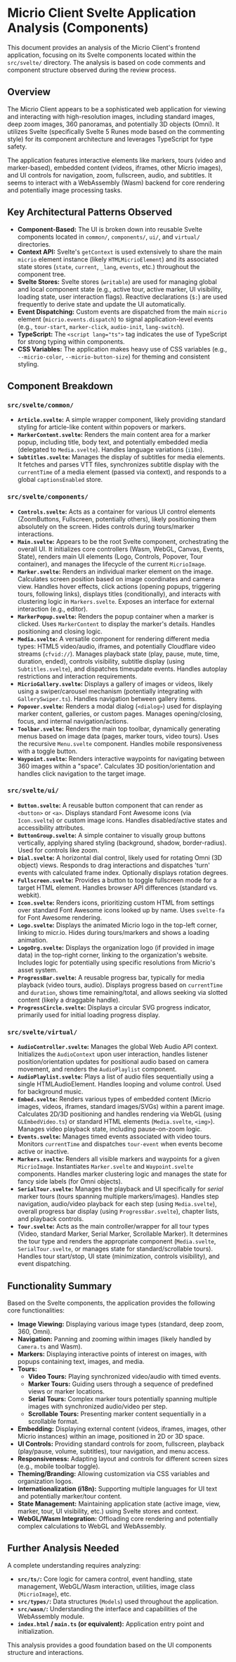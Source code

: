 # Micrio Client Svelte Application Analysis (Components)

This document provides an analysis of the Micrio Client's frontend application, focusing on its Svelte components located within the `src/svelte/` directory. The analysis is based on code comments and component structure observed during the review process.

## Overview

The Micrio Client appears to be a sophisticated web application for viewing and interacting with high-resolution images, including standard images, deep zoom images, 360 panoramas, and potentially 3D objects (Omni). It utilizes Svelte (specifically Svelte 5 Runes mode based on the commenting style) for its component architecture and leverages TypeScript for type safety.

The application features interactive elements like markers, tours (video and marker-based), embedded content (videos, iframes, other Micrio images), and UI controls for navigation, zoom, fullscreen, audio, and subtitles. It seems to interact with a WebAssembly (Wasm) backend for core rendering and potentially image processing tasks.

## Key Architectural Patterns Observed

*   **Component-Based:** The UI is broken down into reusable Svelte components located in `common/`, `components/`, `ui/`, and `virtual/` directories.
*   **Context API:** Svelte's `getContext` is used extensively to share the main `micrio` element instance (likely `HTMLMicrioElement`) and its associated state stores (`state`, `current`, `_lang`, `events`, etc.) throughout the component tree.
*   **Svelte Stores:** Svelte stores (`writable`) are used for managing global and local component state (e.g., active tour, active marker, UI visibility, loading state, user interaction flags). Reactive declarations (`$:`) are used frequently to derive state and update the UI automatically.
*   **Event Dispatching:** Custom events are dispatched from the main `micrio` element (`micrio.events.dispatch`) to signal application-level events (e.g., `tour-start`, `marker-click`, `audio-init`, `lang-switch`).
*   **TypeScript:** The `<script lang="ts">` tag indicates the use of TypeScript for strong typing within components.
*   **CSS Variables:** The application makes heavy use of CSS variables (e.g., `--micrio-color`, `--micrio-button-size`) for theming and consistent styling.

## Component Breakdown

### `src/svelte/common/`

*   **`Article.svelte`:** A simple wrapper component, likely providing standard styling for article-like content within popovers or markers.
*   **`MarkerContent.svelte`:** Renders the main content area for a marker popup, including title, body text, and potentially embedded media (delegated to `Media.svelte`). Handles language variations (`i18n`).
*   **`Subtitles.svelte`:** Manages the display of subtitles for media elements. It fetches and parses VTT files, synchronizes subtitle display with the `currentTime` of a media element (passed via context), and responds to a global `captionsEnabled` store.

### `src/svelte/components/`

*   **`Controls.svelte`:** Acts as a container for various UI control elements (ZoomButtons, Fullscreen, potentially others), likely positioning them absolutely on the screen. Hides controls during tours/marker interactions.
*   **`Main.svelte`:** Appears to be the root Svelte component, orchestrating the overall UI. It initializes core controllers (Wasm, WebGL, Canvas, Events, State), renders main UI elements (Logo, Controls, Popover, Tour container), and manages the lifecycle of the current `MicrioImage`.
*   **`Marker.svelte`:** Renders an individual marker element on the image. Calculates screen position based on image coordinates and camera view. Handles hover effects, click actions (opening popups, triggering tours, following links), displays titles (conditionally), and interacts with clustering logic in `Markers.svelte`. Exposes an interface for external interaction (e.g., editor).
*   **`MarkerPopup.svelte`:** Renders the popup container when a marker is clicked. Uses `MarkerContent` to display the marker's details. Handles positioning and closing logic.
*   **`Media.svelte`:** A versatile component for rendering different media types: HTML5 video/audio, iframes, and potentially Cloudflare video streams (`cfvid://`). Manages playback state (play, pause, mute, time, duration, ended), controls visibility, subtitle display (using `Subtitles.svelte`), and dispatches timeupdate events. Handles autoplay restrictions and interaction requirements.
*   **`MicrioGallery.svelte`:** Displays a gallery of images or videos, likely using a swiper/carousel mechanism (potentially integrating with `GallerySwiper.ts`). Handles navigation between gallery items.
*   **`Popover.svelte`:** Renders a modal dialog (`<dialog>`) used for displaying marker content, galleries, or custom pages. Manages opening/closing, focus, and internal navigation/actions.
*   **`Toolbar.svelte`:** Renders the main top toolbar, dynamically generating menus based on image data (pages, marker tours, video tours). Uses the recursive `Menu.svelte` component. Handles mobile responsiveness with a toggle button.
*   **`Waypoint.svelte`:** Renders interactive waypoints for navigating between 360 images within a "space". Calculates 3D position/orientation and handles click navigation to the target image.

### `src/svelte/ui/`

*   **`Button.svelte`:** A reusable button component that can render as `<button>` or `<a>`. Displays standard Font Awesome icons (via `Icon.svelte`) or custom image icons. Handles disabled/active states and accessibility attributes.
*   **`ButtonGroup.svelte`:** A simple container to visually group buttons vertically, applying shared styling (background, shadow, border-radius). Used for controls like zoom.
*   **`Dial.svelte`:** A horizontal dial control, likely used for rotating Omni (3D object) views. Responds to drag interactions and dispatches 'turn' events with calculated frame index. Optionally displays rotation degrees.
*   **`Fullscreen.svelte`:** Provides a button to toggle fullscreen mode for a target HTML element. Handles browser API differences (standard vs. webkit).
*   **`Icon.svelte`:** Renders icons, prioritizing custom HTML from settings over standard Font Awesome icons looked up by name. Uses `svelte-fa` for Font Awesome rendering.
*   **`Logo.svelte`:** Displays the animated Micrio logo in the top-left corner, linking to micr.io. Hides during tours/markers and shows a loading animation.
*   **`LogoOrg.svelte`:** Displays the organization logo (if provided in image data) in the top-right corner, linking to the organization's website. Includes logic for potentially using specific resolutions from Micrio's asset system.
*   **`ProgressBar.svelte`:** A reusable progress bar, typically for media playback (video tours, audio). Displays progress based on `currentTime` and `duration`, shows time remaining/total, and allows seeking via slotted content (likely a draggable handle).
*   **`ProgressCircle.svelte`:** Displays a circular SVG progress indicator, primarily used for initial loading progress display.

### `src/svelte/virtual/`

*   **`AudioController.svelte`:** Manages the global Web Audio API context. Initializes the `AudioContext` upon user interaction, handles listener position/orientation updates for positional audio based on camera movement, and renders the `AudioPlaylist` component.
*   **`AudioPlaylist.svelte`:** Plays a list of audio files sequentially using a single HTMLAudioElement. Handles looping and volume control. Used for background music.
*   **`Embed.svelte`:** Renders various types of embedded content (Micrio images, videos, iframes, standard images/SVGs) within a parent image. Calculates 2D/3D positioning and handles rendering via WebGL (using `GLEmbedVideo.ts`) or standard HTML elements (`Media.svelte`, `<img>`). Manages video playback state, including pause-on-zoom logic.
*   **`Events.svelte`:** Manages timed events associated with video tours. Monitors `currentTime` and dispatches `tour-event` when events become active or inactive.
*   **`Markers.svelte`:** Renders all visible markers and waypoints for a given `MicrioImage`. Instantiates `Marker.svelte` and `Waypoint.svelte` components. Handles marker clustering logic and manages the state for fancy side labels (for Omni objects).
*   **`SerialTour.svelte`:** Manages the playback and UI specifically for *serial* marker tours (tours spanning multiple markers/images). Handles step navigation, audio/video playback for each step (using `Media.svelte`), overall progress bar display (using `ProgressBar.svelte`), chapter lists, and playback controls.
*   **`Tour.svelte`:** Acts as the main controller/wrapper for all tour types (Video, standard Marker, Serial Marker, Scrollable Marker). It determines the tour type and renders the appropriate component (`Media.svelte`, `SerialTour.svelte`, or manages state for standard/scrollable tours). Handles tour start/stop, UI state (minimization, controls visibility), and event dispatching.

## Functionality Summary

Based on the Svelte components, the application provides the following core functionalities:

*   **Image Viewing:** Displaying various image types (standard, deep zoom, 360, Omni).
*   **Navigation:** Panning and zooming within images (likely handled by `Camera.ts` and Wasm).
*   **Markers:** Displaying interactive points of interest on images, with popups containing text, images, and media.
*   **Tours:**
    *   **Video Tours:** Playing synchronized video/audio with timed events.
    *   **Marker Tours:** Guiding users through a sequence of predefined views or marker locations.
    *   **Serial Tours:** Complex marker tours potentially spanning multiple images with synchronized audio/video per step.
    *   **Scrollable Tours:** Presenting marker content sequentially in a scrollable format.
*   **Embedding:** Displaying external content (videos, iframes, images, other Micrio instances) within an image, positioned in 2D or 3D space.
*   **UI Controls:** Providing standard controls for zoom, fullscreen, playback (play/pause, volume, subtitles), tour navigation, and menu access.
*   **Responsiveness:** Adapting layout and controls for different screen sizes (e.g., mobile toolbar toggle).
*   **Theming/Branding:** Allowing customization via CSS variables and organization logos.
*   **Internationalization (i18n):** Supporting multiple languages for UI text and potentially marker/tour content.
*   **State Management:** Maintaining application state (active image, view, marker, tour, UI visibility, etc.) using Svelte stores and context.
*   **WebGL/Wasm Integration:** Offloading core rendering and potentially complex calculations to WebGL and WebAssembly.

## Further Analysis Needed

A complete understanding requires analyzing:

*   **`src/ts/`:** Core logic for camera control, event handling, state management, WebGL/Wasm interaction, utilities, image class (`MicrioImage`), etc.
*   **`src/types/`:** Data structures (`Models`) used throughout the application.
*   **`src/wasm/`:** Understanding the interface and capabilities of the WebAssembly module.
*   **`index.html` / `main.ts` (or equivalent):** Application entry point and initialization.

This analysis provides a good foundation based on the UI components structure and interactions.